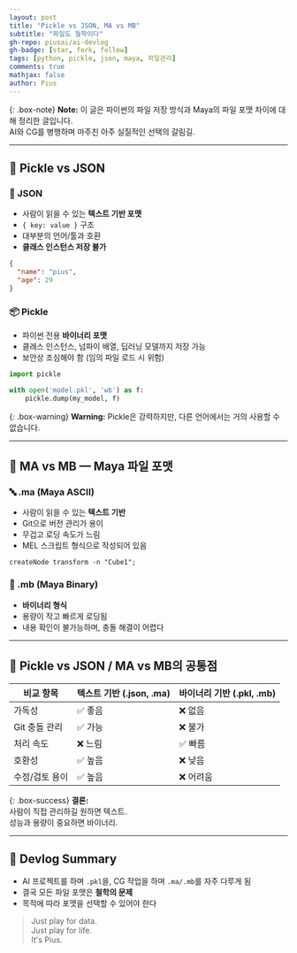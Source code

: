 ```yaml
---
layout: post
title: "Pickle vs JSON, MA vs MB"
subtitle: "파일도 철학이다"
gh-repo: piusai/ai-devlog
gh-badge: [star, fork, follow]
tags: [python, pickle, json, maya, 파일관리]
comments: true
mathjax: false
author: Pius
---
```


{: .box-note}
**Note:** 이 글은 파이썬의 파일 저장 방식과 Maya의 파일 포맷 차이에 대해 정리한 글입니다.  
AI와 CG를 병행하며 마주친 아주 실질적인 선택의 갈림길.

---

## 🧠 Pickle vs JSON

### 📌 JSON

- 사람이 읽을 수 있는 **텍스트 기반 포맷**
- `{ key: value }` 구조
- 대부분의 언어/툴과 호환
- **클래스 인스턴스 저장 불가**

```json
{
  "name": "pius",
  "age": 29
}
```

### 📦 Pickle

- 파이썬 전용 **바이너리 포맷**
- 클래스 인스턴스, 넘파이 배열, 딥러닝 모델까지 저장 가능
- 보안상 조심해야 함 (임의 파일 로드 시 위험)

```python
import pickle

with open('model.pkl', 'wb') as f:
    pickle.dump(my_model, f)
```

{: .box-warning}
**Warning:** Pickle은 강력하지만, 다른 언어에서는 거의 사용할 수 없습니다.

---

## 🎨 MA vs MB — Maya 파일 포맷

### 🔤 .ma (Maya ASCII)

- 사람이 읽을 수 있는 **텍스트 기반**
- Git으로 버전 관리가 용이
- 무겁고 로딩 속도가 느림
- MEL 스크립트 형식으로 작성되어 있음

```mel
createNode transform -n "Cube1";
```

### 🧱 .mb (Maya Binary)

- **바이너리 형식**
- 용량이 작고 빠르게 로딩됨
- 내용 확인이 불가능하며, 충돌 해결이 어렵다

---

## 📂 Pickle vs JSON / MA vs MB의 공통점

| 비교 항목       | 텍스트 기반 (.json, .ma)              | 바이너리 기반 (.pkl, .mb)         |
|----------------|--------------------------------------|----------------------------------|
| 가독성         | ✅ 좋음                              | ❌ 없음                          |
| Git 충돌 관리   | ✅ 가능                              | ❌ 불가                          |
| 처리 속도      | ❌ 느림                              | ✅ 빠름                          |
| 호환성         | ✅ 높음                              | ❌ 낮음                          |
| 수정/검토 용이 | ✅ 높음                              | ❌ 어려움                        |

{: .box-success}
**결론:**  
사람이 직접 관리하길 원하면 텍스트.  
성능과 용량이 중요하면 바이너리.

---

## 🎯 Devlog Summary

- AI 프로젝트를 하며 `.pkl`을, CG 작업을 하며 `.ma/.mb`를 자주 다루게 됨
- 결국 모든 파일 포맷은 **철학의 문제**
- 목적에 따라 포맷을 선택할 수 있어야 한다

> Just play for data.  
> Just play for life.  
> It's Pius.
